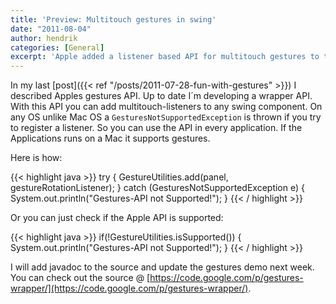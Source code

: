 ```yaml
---
title: 'Preview: Multitouch gestures in swing'
date: "2011-08-04"
author: hendrik
categories: [General]
excerpt: 'Apple added a listener based API for multitouch gestures to their eawt package. With this wrapper API you can easily integrate it in any app.'
---
```

In my last [post]({{< ref "/posts/2011-07-28-fun-with-gestures" >}}) I described Apples gestures API. Up to date I´m developing a wrapper API. With this API you can add multitouch-listeners to any swing component. On any OS unlike Mac OS a `GesturesNotSupportedException` is thrown if you try to register a listener. So you can use the API in every application. If the Applications runs on a Mac it supports gestures.

Here is how:

{{< highlight java >}}
try {
  GestureUtilities.add(panel, gestureRotationListener);
} catch (GesturesNotSupportedException e) {
  System.out.println("Gestures-API not Supported!");
}
{{< / highlight >}}

Or you can just check if the Apple API is supported:

{{< highlight java >}}
if(!GestureUtilities.isSupported()) {
  System.out.println("Gestures-API not Supported!");
}
{{< / highlight >}}

I will add javadoc to the source and update the gestures demo next week. You can check out the source @ [https://code.google.com/p/gestures-wrapper/](https://code.google.com/p/gestures-wrapper/).
